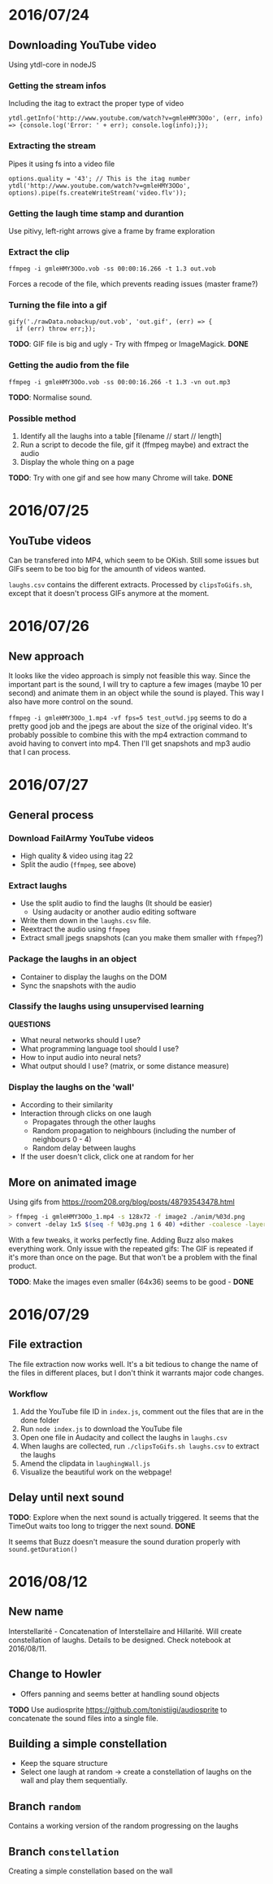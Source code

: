 # 2016/07/24

## Downloading YouTube video
Using ytdl-core in nodeJS

### Getting the stream infos
Including the itag to extract the proper type of video
```
ytdl.getInfo('http://www.youtube.com/watch?v=gmleHMY3OOo', (err, info) => {console.log('Error: ' + err); console.log(info);});
```

### Extracting the stream
Pipes it using fs into a video file
```
options.quality = '43'; // This is the itag number
ytdl('http://www.youtube.com/watch?v=gmleHMY3OOo', options).pipe(fs.createWriteStream('video.flv'));
```
### Getting the laugh time stamp and durantion
Use pitivy, left-right arrows give a frame by frame exploration

### Extract the clip
```
ffmpeg -i gmleHMY3OOo.vob -ss 00:00:16.266 -t 1.3 out.vob
```
Forces a recode of the file, which prevents reading issues (master frame?)

### Turning the file into a gif
```
gify('./rawData.nobackup/out.vob', 'out.gif', (err) => {
  if (err) throw err;});
```
**TODO**: GIF file is big and ugly - Try with ffmpeg or ImageMagick. **DONE**

### Getting the audio from the file
```
ffmpeg -i gmleHMY3OOo.vob -ss 00:00:16.266 -t 1.3 -vn out.mp3
```
**TODO**: Normalise sound.

### Possible method
1. Identify all the laughs into a table [filename // start // length]
2. Run a script to decode the file, gif it (ffmpeg maybe) and extract the audio
3. Display the whole thing on a page

**TODO**: Try with one gif and see how many Chrome will take. **DONE**

# 2016/07/25

## YouTube videos
Can be transfered into MP4, which seem to be OKish. Still some issues but GIFs seem to be too big for the amounth of videos wanted.

`laughs.csv` contains the different extracts.
Processed by `clipsToGifs.sh`, except that it doesn't process GIFs anymore at the moment.

# 2016/07/26

## New approach
It looks like the video approach is simply not feasible this way. Since the important part is the sound, I will try to capture a few images (maybe 10 per second) and animate them in an object while the sound is played. This way I also have more control on the sound.

`ffmpeg -i gmleHMY3OOo_1.mp4 -vf fps=5 test_out%d.jpg` seems to do a pretty good job and the jpegs are about the size of the original video. It's probably possible to combine this with the mp4 extraction command to avoid having to convert into mp4. Then I'll get snapshots and mp3 audio that I can process.

# 2016/07/27

## General process

### Download FailArmy YouTube videos
* High quality & video using itag 22
* Split the audio (`ffmpeg`, see above)

### Extract laughs
* Use the split audio to find the laughs (It should be easier)
  - Using audacity or another audio editing software
* Write them down in the `laughs.csv` file.
* Reextract the audio using `ffmpeg`
* Extract small jpegs snapshots (can you make them smaller with `ffmpeg`?)

### Package the laughs in an object
* Container to display the laughs on the DOM
* Sync the snapshots with the audio

### Classify the laughs using unsupervised learning
**QUESTIONS**
* What neural networks should I use?
* What programming language tool should I use?
* How to input audio into neural nets?
* What output should I use? (matrix, or some distance measure)

### Display the laughs on the 'wall'
* According to their similarity
* Interaction through clicks on one laugh
  - Propagates through the other laughs
  - Random propagation to neighbours (including the number of neighbours 0 - 4)
  - Random delay between laughs
* If the user doesn't click, click one at random for her

## More on animated image
Using gifs from https://room208.org/blog/posts/48793543478.html
``` bash
> ffmpeg -i gmleHMY3OOo_1.mp4 -s 128x72 -f image2 ./anim/%03d.png  
> convert -delay 1x5 $(seq -f %03g.png 1 6 40) +dither -coalesce -layers OptimizeTransparency +map animation.gif
```

With a few tweaks, it works perfectly fine. Adding Buzz also makes everything work. Only issue with the repeated gifs: The GIF is repeated if it's more than once on the page. But that won't be a problem with the final product.

**TODO**: Make the images even smaller (64x36) seems to be good - **DONE**

# 2016/07/29

## File extraction
The file extraction now works well. It's a bit tedious to change the name of the files in different places, but I don't think it warrants major code changes.

### Workflow
1. Add the YouTube file ID in `index.js`, comment out the files that are in the done folder
2. Run `node index.js` to download the YouTube file
3. Open one file in Audacity and collect the laughs in `laughs.csv`
4. When laughs are collected, run `./clipsToGifs.sh laughs.csv` to extract the laughs
5. Amend the clipdata in `laughingWall.js`
6. Visualize the beautiful work on the webpage!

## Delay until next sound
**TODO**: Explore when the next sound is actually triggered. It seems that the TimeOut waits too long to trigger the next sound. **DONE**

It seems that Buzz doesn't measure the sound duration properly with `sound.getDuration()`

# 2016/08/12

## New name
Interstellarité - Concatenation of Interstellaire and Hillarité.
Will create constellation of laughs. Details to be designed. Check notebook at 2016/08/11.

## Change to Howler
* Offers panning and seems better at handling sound objects

**TODO** Use audiosprite https://github.com/tonistiigi/audiosprite to concatenate the sound files into a single file.

## Building a simple constellation
* Keep the square structure
* Select one laugh at random -> create a constellation of laughs on the wall and play them sequentially.

## Branch `random`
Contains a working version of the random progressing on the laughs

## Branch `constellation`
Creating a simple constellation based on the wall
